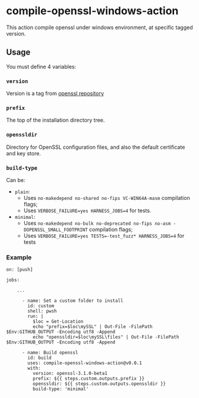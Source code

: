 # compile-openssl-windows-action

This action compile openssl under windows environment, at specific tagged version.

## Usage

You must define 4 variables:

### `version`

Version is a tag from [openssl repository](https://github.com/openssl/openssl/tags)

### `prefix`

The top of the installation directory tree.

### `openssldir`

Directory for OpenSSL configuration files, and also the default certificate and key store.

### `build-type`

Can be:

- `plain`:
    - Uses `no-makedepend no-shared no-fips VC-WIN64A-masm` compilation flags;
    - Uses `VERBOSE_FAILURE=yes HARNESS_JOBS=4` for tests.
- `minimal`:
    - Uses `no-makedepend no-bulk no-deprecated no-fips no-asm -DOPENSSL_SMALL_FOOTPRINT` compilation flags;
    - Uses `VERBOSE_FAILURE=yes TESTS=-test_fuzz* HARNESS_JOBS=4` for tests

### Example

```
on: [push]

jobs:

    ...

      - name: Set a custom folder to install
        id: custom
        shell: pwsh
        run: |
          $loc = Get-Location
          echo "prefix=$loc\mySSL" | Out-File -FilePath $Env:GITHUB_OUTPUT -Encoding utf8 -Append
          echo "openssldir=$loc\mySSL\files" | Out-File -FilePath $Env:GITHUB_OUTPUT -Encoding utf8 -Append

      - name: Build openssl
        id: build
        uses: compile-openssl-windows-action@v0.0.1
        with:
          version: openssl-3.1.0-beta1
          prefix: ${{ steps.custom.outputs.prefix }}
          openssldir: ${{ steps.custom.outputs.openssldir }}
          build-type: 'minimal'
```
